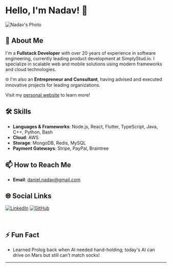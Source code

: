 # Hello, I'm Nadav! 👋

![Nadav's Photo](https://avatars.githubusercontent.com/u/1244671?v=4)

## 🚀 About Me

I'm a **Fullstack Developer** with over 20 years of experience in software engineering, currently leading product development at SimplyStud.io. I specialize in scalable web and mobile solutions using modern frameworks and cloud technologies.

🌐 I'm also an **Entrepreneur and Consultant**, having advised and executed innovative projects for leading organizations.

Visit my [personal website](https://nadav-daniel.com) to learn more!

## 🛠 Skills

- **Languages & Frameworks**: Node.js, React, Flutter, TypeScript, Java, C++, Python, Bash
- **Cloud**: AWS
- **Storage**: MongoDB, Redis, MySQL
- **Payment Gateways**: Stripe, PayPal, Braintree

## 📫 How to Reach Me

- **Email**: [daniel.nadav@gmail.com](mailto:daniel.nadav@gmail.com)

## 🌐 Social Links

[![LinkedIn](https://img.shields.io/badge/LinkedIn-blue?style=flat&logo=linkedin)](https://www.linkedin.com/in/nadav-daniel-0a309150/)
[![GitHub](https://img.shields.io/badge/GitHub-black?style=flat&logo=github)](https://github.com/sparxHub)

<br/>

## ⚡ Fun Fact

- Learned Prolog back when AI needed hand-holding; today's AI can drive on Mars but still can't match socks!

---
